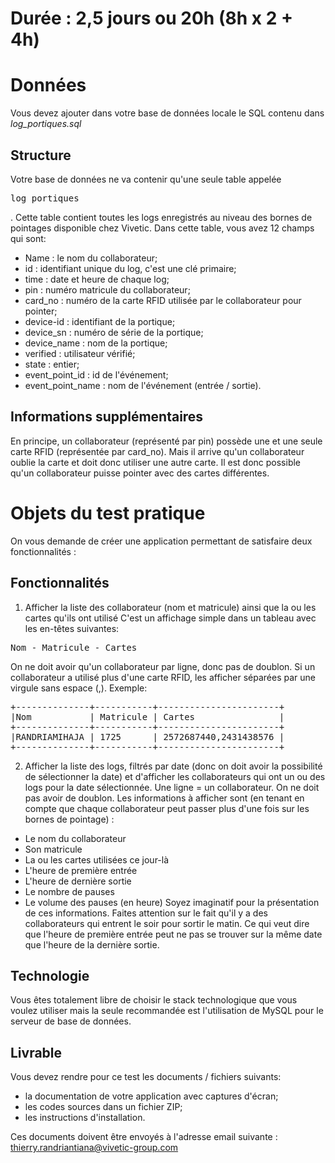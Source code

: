 # Durée : 2,5 jours ou 20h (8h x 2 + 4h)
# Données
Vous devez ajouter dans votre base de données locale le SQL contenu dans _log_portiques.sql_
## Structure
Votre base de données ne va contenir qu'une seule table appelée <pre>log_portiques</pre>. Cette table contient toutes les logs enregistrés au niveau des bornes de pointages disponible chez Vivetic.
Dans cette table, vous avez 12 champs qui sont:
- Name : le nom du collaborateur;
- id : identifiant unique du log, c'est une clé primaire;
- time : date et heure de chaque log;
- pin : numéro matricule du collaborateur;
- card_no : numéro de la carte RFID utilisée par le collaborateur pour pointer;
- device-id : identifiant de la portique;
- device_sn : numéro de série de la portique;
- device_name : nom de la portique;
- verified : utilisateur vérifié;
- state : entier;
- event_point_id : id de l'événement;
- event_point_name : nom de l'événement (entrée / sortie).
## Informations supplémentaires
En principe, un collaborateur (représenté par pin) possède une et une seule carte RFID (représentée par card_no). Mais il arrive qu'un collaborateur oublie la carte et doit donc utiliser une autre carte. Il est donc possible qu'un collaborateur puisse pointer avec des cartes différentes.
# Objets du test pratique
On vous demande de créer une application permettant de satisfaire deux fonctionnalités :
## Fonctionnalités
1. Afficher la liste des collaborateur (nom et matricule) ainsi que la ou les cartes qu'ils ont utilisé
C'est un affichage simple dans un tableau avec les en-têtes suivantes:
<pre>Nom - Matricule - Cartes</pre>
On ne doit avoir qu'un collaborateur par ligne, donc pas de doublon.
Si un collaborateur a utilisé plus d'une carte RFID, les afficher séparées par une virgule sans espace (,). Exemple:
<pre>
+--------------+-----------+-----------------------+
|Nom           | Matricule | Cartes                |
+--------------+-----------+-----------------------+
|RANDRIAMIHAJA | 1725      | 2572687440,2431438576 |
+--------------+-----------+-----------------------+
</pre>
2. Afficher la liste des logs, filtrés par date (donc on doit avoir la possibilité de sélectionner la date) et d'afficher les collaborateurs qui ont un ou des logs pour la date sélectionnée. Une ligne = un collaborateur. On ne doit pas avoir de doublon. Les informations à afficher sont (en tenant en compte que chaque collaborateur peut passer plus d'une fois sur les bornes de pointage) :
- Le nom du collaborateur
- Son matricule
- La ou les cartes utilisées ce jour-là
- L'heure de première entrée
- L'heure de dernière sortie
- Le nombre de pauses
- Le volume des pauses (en heure)
Soyez imaginatif pour la présentation de ces informations.
Faites attention sur le fait qu'il y a des collaborateurs qui entrent le soir pour sortir le matin. Ce qui veut dire que l'heure de première entrée peut ne pas se trouver sur la même date que l'heure de la dernière sortie.
## Technologie
Vous êtes totalement libre de choisir le stack technologique que vous voulez utiliser mais la seule recommandée est l'utilisation de MySQL pour le serveur de base de données.
## Livrable
Vous devez rendre pour ce test les documents / fichiers suivants:
- la documentation de votre application avec captures d'écran;
- les codes sources dans un fichier ZIP;
- les instructions d'installation.

Ces documents doivent être envoyés à l'adresse email suivante : thierry.randriantiana@vivetic-group.com
